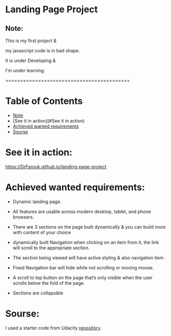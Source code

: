 # Landing Page Project

## Note:
This is my first project &

my javascript code is in bad shape.

It is under Developing &

I'm under learning.

==========================================


# Table of Contents

- [Note](#Note)
- [See it in action](#See it in action)
- [Achieved wanted requirements](#Achieved-wanted-requirements)
- [Sourse](#Sourse)

# See it in action:
https://DrFarouk.github.io/landing-page-project

# Achieved wanted requirements:

- Dynamic landing page.

- All features are usable across modern desktop, tablet, and phone browsers.

- There are 3 sections on the page built dynamically & you can build more with content of your choice

- dynamically built Navigation when clicking on an item from it, the link will scroll to the appropriate section.

- The section being viewed will have active styling & also navigation item .

- Fixed Navigation bar will hide while not scrolling or moving mouse.

- A scroll to top button on the page that’s only visible when the user scrolls below the fold of the page.

- Sections are collapsible


# Sourse:

I used a starter code from Udacity [repository](https://github.com/udacity/fend/tree/refresh-2019/projects/landing-page).
